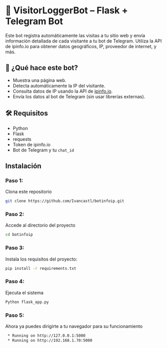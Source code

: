 # 📡 VisitorLoggerBot – Flask + Telegram Bot

Este bot registra automáticamente las visitas a tu sitio web y envía información detallada de cada visitante a tu bot de Telegram. Utiliza la API de ipinfo.io para obtener datos geográficos, IP, proveedor de internet, y más. 

## 🚀 ¿Qué hace este bot?

- Muestra una página web.
- Detecta automáticamente la IP del visitante.
- Consulta datos de IP usando la API de [ipinfo.io](https://ipinfo.io).
- Envía los datos al bot de Telegram (sin usar librerías externas).

## 🛠️ Requisitos

- Python
- Flask
- requests
- Token de ipinfo.io
- Bot de Telegram y tu `chat_id`

## Instalación

### **Paso 1:**
Clona este repositorio
```bash
git clone https://github.com/Ivancastl/botinfoip.git
```

### **Paso 2:**
Accede al directorio del proyecto
```bash
cd botinfoip
```

### **Paso 3:**
Instala los requisitos del proyecto:
```bash
pip install -r requirements.txt
```

### **Paso 4:**
Ejecuta el sistema
```bash
Python flask_app.py
```


### **Paso 5:**
Ahora ya puedes dirigirte a tu navegador para su funcionamiento 
```bash
 * Running on http://127.0.0.1:5000
 * Running on http://192.168.1.70:5000
```



